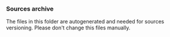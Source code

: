 ### Sources archive
The files in this folder are autogenerated and needed for sources versioning. Please don't change this files manually.